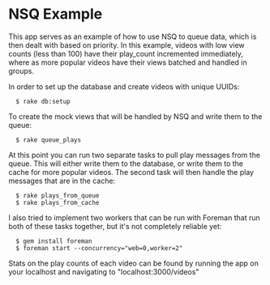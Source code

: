 # NSQ Example

This app serves as an example of how to use NSQ to queue data, which is then dealt with based on priority. In this example, videos with low view counts (less than 100) have their play_count incremented immediately, where as more popular videos have their views batched and handled in groups.

In order to set up the database and create videos with unique UUIDs:

```
  $ rake db:setup
```

To create the mock views that will be handled by NSQ and write them to the queue:

```
  $ rake queue_plays
```

At this point you can run two separate tasks to pull play messages from the queue. This will either write them to the database, or write them to the cache for more popular videos. The second task will then handle the play messages that are in the cache:

```
  $ rake plays_from_queue
  $ rake plays_from_cache
```

I also tried to implement two workers that can be run with Foreman that run both of these tasks together, but it's not completely reliable yet:

```
  $ gem install foreman
  $ foreman start --concurrency="web=0,worker=2"
```

Stats on the play counts of each video can be found by running the app on your localhost and navigating to "localhost:3000/videos"

